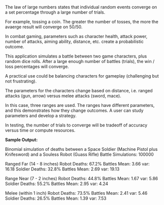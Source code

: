 The law of large numbers states that individual random events converge on a set percentage through a large number of trials.

For example, tossing a coin. The greater the number of tosses, the more the avaerge result will converge on 50/50. 

In combat gaming, parameters such as character health, attack power, number of attacks, aiming ability, distance, etc. create a probabilistic outcome.

This application simulates a battle between two game characters, plus random dice rolls. After a large enough number of battles (trials), the win / loss percentages will converge. 

A practical use could be balancing characters for gameplay (challenging but not frustrating).

The parameters for the characters change based on distance, i.e. ranged attacks (gun, arrow) versus melee attacks (sword, mace). 

In this case, three ranges are used. The ranges have different parameters, and this demonstrates how they change outcomes. A user can study parameters and develop a strategy.

In testing, the number of trials to converge will be tradeoff of accuracy versus time or compute resources.

**Sample Output:**

Binomial simulation of deaths between a Space Soldier (Machine Pistol plus Knifesword) and a Souless Robot (Guass Rifle)
Battle Simulations: 100000

Ranged Far (14 - 8 inches)
Robot Deaths:   67.2% Battles Mean: 3.66 var: 16.18
Soldier Deaths: 32.8% Battles Mean: 2.69 var: 19.13
 
Range Near (7 - 2 inches)
Robot Deaths:   44.8% Battles Mean: 1.67 var: 5.86
Soldier Deaths: 55.2% Battles Mean: 2.95 var: 4.24
 
Melee (within 1 inch)
Robot Deaths:   73.5% Battles Mean: 2.41 var: 5.46
Soldier Deaths: 26.5% Battles Mean: 1.39 var: 7.53
 
